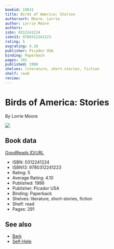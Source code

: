 ```yaml
---
bookid: 19631
title: Birds of America: Stories
authorsort: Moore, Lorrie
author: Lorrie Moore
authors: 
isbn: 0312241224
isbn13: 9780312241223
rating: 5
avgrating: 4.10
publisher: Picador USA
binding: Paperback
pages: 291
published: 1998
shelves: literature, short-stories, fiction
shelf: read
review: 
---
```


# Birds of America: Stories

By Lorrie Moore

![](../../1388641896l/19631.jpg)

## Book data

[GoodReads ID/URL](https://www.goodreads.com/book/show/19631)

- ISBN: 0312241224
- ISBN13: 9780312241223
- Rating: 5
- Average Rating: 4.10
- Published: 1998
- Publisher: Picador USA
- Binding: Paperback
- Shelves: literature, short-stories, fiction
- Shelf: read
- Pages: 291


## See also

- [Bark](Bark.md)
- [Self-Help](Self-Help.md)
